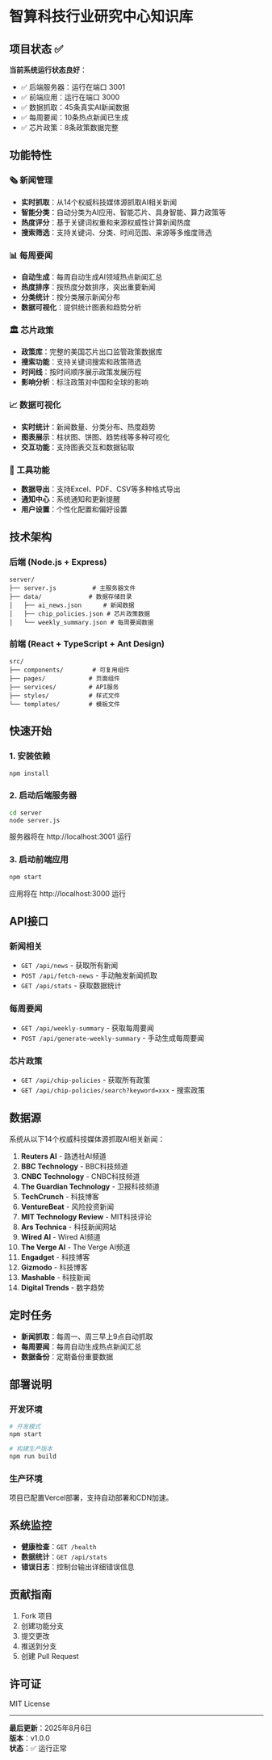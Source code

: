 # 智算科技行业研究中心知识库

## 项目状态 ✅

**当前系统运行状态良好**：
- ✅ 后端服务器：运行在端口 3001
- ✅ 前端应用：运行在端口 3000  
- ✅ 数据抓取：45条真实AI新闻数据
- ✅ 每周要闻：10条热点新闻已生成
- ✅ 芯片政策：8条政策数据完整

## 功能特性

### 🗞️ 新闻管理
- **实时抓取**：从14个权威科技媒体源抓取AI相关新闻
- **智能分类**：自动分类为AI应用、智能芯片、具身智能、算力政策等
- **热度评分**：基于关键词权重和来源权威性计算新闻热度
- **搜索筛选**：支持关键词、分类、时间范围、来源等多维度筛选

### 📊 每周要闻
- **自动生成**：每周自动生成AI领域热点新闻汇总
- **热度排序**：按热度分数排序，突出重要新闻
- **分类统计**：按分类展示新闻分布
- **数据可视化**：提供统计图表和趋势分析

### 🏛️ 芯片政策
- **政策库**：完整的美国芯片出口监管政策数据库
- **搜索功能**：支持关键词搜索和政策筛选
- **时间线**：按时间顺序展示政策发展历程
- **影响分析**：标注政策对中国和全球的影响

### 📈 数据可视化
- **实时统计**：新闻数量、分类分布、热度趋势
- **图表展示**：柱状图、饼图、趋势线等多种可视化
- **交互功能**：支持图表交互和数据钻取

### 🔧 工具功能
- **数据导出**：支持Excel、PDF、CSV等多种格式导出
- **通知中心**：系统通知和更新提醒
- **用户设置**：个性化配置和偏好设置

## 技术架构

### 后端 (Node.js + Express)
```
server/
├── server.js          # 主服务器文件
├── data/             # 数据存储目录
│   ├── ai_news.json      # 新闻数据
│   ├── chip_policies.json # 芯片政策数据
│   └── weekly_summary.json # 每周要闻数据
```

### 前端 (React + TypeScript + Ant Design)
```
src/
├── components/        # 可复用组件
├── pages/            # 页面组件
├── services/         # API服务
├── styles/           # 样式文件
└── templates/        # 模板文件
```

## 快速开始

### 1. 安装依赖
```bash
npm install
```

### 2. 启动后端服务器
```bash
cd server
node server.js
```
服务器将在 http://localhost:3001 运行

### 3. 启动前端应用
```bash
npm start
```
应用将在 http://localhost:3000 运行

## API接口

### 新闻相关
- `GET /api/news` - 获取所有新闻
- `POST /api/fetch-news` - 手动触发新闻抓取
- `GET /api/stats` - 获取数据统计

### 每周要闻
- `GET /api/weekly-summary` - 获取每周要闻
- `POST /api/generate-weekly-summary` - 手动生成每周要闻

### 芯片政策
- `GET /api/chip-policies` - 获取所有政策
- `GET /api/chip-policies/search?keyword=xxx` - 搜索政策

## 数据源

系统从以下14个权威科技媒体源抓取AI相关新闻：

1. **Reuters AI** - 路透社AI频道
2. **BBC Technology** - BBC科技频道  
3. **CNBC Technology** - CNBC科技频道
4. **The Guardian Technology** - 卫报科技频道
5. **TechCrunch** - 科技博客
6. **VentureBeat** - 风险投资新闻
7. **MIT Technology Review** - MIT科技评论
8. **Ars Technica** - 科技新闻网站
9. **Wired AI** - Wired AI频道
10. **The Verge AI** - The Verge AI频道
11. **Engadget** - 科技博客
12. **Gizmodo** - 科技博客
13. **Mashable** - 科技新闻
14. **Digital Trends** - 数字趋势

## 定时任务

- **新闻抓取**：每周一、周三早上9点自动抓取
- **每周要闻**：每周自动生成热点新闻汇总
- **数据备份**：定期备份重要数据

## 部署说明

### 开发环境
```bash
# 开发模式
npm start

# 构建生产版本
npm run build
```

### 生产环境
项目已配置Vercel部署，支持自动部署和CDN加速。

## 系统监控

- **健康检查**：`GET /health`
- **数据统计**：`GET /api/stats`
- **错误日志**：控制台输出详细错误信息

## 贡献指南

1. Fork 项目
2. 创建功能分支
3. 提交更改
4. 推送到分支
5. 创建 Pull Request

## 许可证

MIT License

---

**最后更新**：2025年8月6日  
**版本**：v1.0.0  
**状态**：✅ 运行正常
